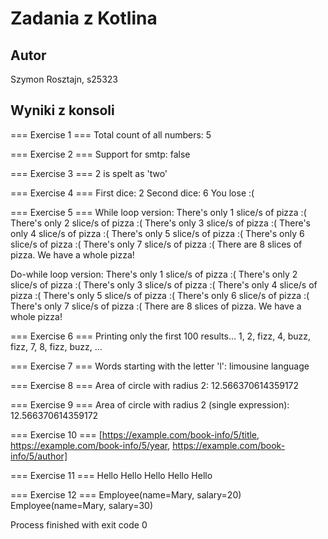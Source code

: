 # Zadania z Kotlina

## Autor
Szymon Rosztajn, s25323


## Wyniki z konsoli
=== Exercise 1 ===
Total count of all numbers: 5

=== Exercise 2 ===
Support for smtp: false

=== Exercise 3 ===
2 is spelt as 'two'

=== Exercise 4 ===
First dice: 2
Second dice: 6
You lose :(

=== Exercise 5 ===
While loop version:
There's only 1 slice/s of pizza :(
There's only 2 slice/s of pizza :(
There's only 3 slice/s of pizza :(
There's only 4 slice/s of pizza :(
There's only 5 slice/s of pizza :(
There's only 6 slice/s of pizza :(
There's only 7 slice/s of pizza :(
There are 8 slices of pizza. We have a whole pizza!

Do-while loop version:
There's only 1 slice/s of pizza :(
There's only 2 slice/s of pizza :(
There's only 3 slice/s of pizza :(
There's only 4 slice/s of pizza :(
There's only 5 slice/s of pizza :(
There's only 6 slice/s of pizza :(
There's only 7 slice/s of pizza :(
There are 8 slices of pizza. We have a whole pizza!

=== Exercise 6 ===
Printing only the first 100 results...
1, 2, fizz, 4, buzz, fizz, 7, 8, fizz, buzz, ...

=== Exercise 7 ===
Words starting with the letter 'l':
limousine
language

=== Exercise 8 ===
Area of circle with radius 2: 12.566370614359172

=== Exercise 9 ===
Area of circle with radius 2 (single expression): 12.566370614359172

=== Exercise 10 ===
[https://example.com/book-info/5/title, https://example.com/book-info/5/year, https://example.com/book-info/5/author]

=== Exercise 11 ===
Hello
Hello
Hello
Hello
Hello

=== Exercise 12 ===
Employee(name=Mary, salary=20)
Employee(name=Mary, salary=30)

Process finished with exit code 0



